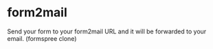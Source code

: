 # form2mail
Send your form to your form2mail URL and it will be forwarded to your email. (formspree clone)
